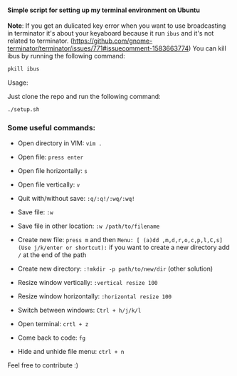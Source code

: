 #### Simple script for setting up my terminal environment on Ubuntu

**Note**: If you get an dulicated key error when you want to use broadcasting
in terminator it's about your keyaboard because it run `ibus` and it's not
related to terminator.
(https://github.com/gnome-terminator/terminator/issues/771#issuecomment-1583663774)
You can kill ibus by running the following command:

```bash
pkill ibus
```

Usage:

Just clone the repo and run the following command:
```bash
./setup.sh
```

### Some useful commands:

- Open directory in VIM: `vim .`
- Open file: `press enter`
- Open file horizontally: `s`
- Open file vertically: `v`

- Quit with/without save: `:q/:q!/:wq/:wq!`
- Save file: `:w`
- Save file in other location: `:w /path/to/filename`

- Create new file: `press m` and then `Menu: [ (a)dd ,m,d,r,o,c,p,l,C,s] (Use
    j/k/enter or shortcut):` if you want to create a new directory add `/` at
    the end of the path
- Create new directory: `:!mkdir -p path/to/new/dir` (other solution)

- Resize window vertically: `:vertical resize 100`
- Resize window horizontally: `:horizontal resize 100`

- Switch between windows: `Ctrl + h/j/k/l`

- Open terminal: `crtl + z`
- Come back to code: `fg`

- Hide and unhide file menu: `ctrl + n`



Feel free to contribute :)

